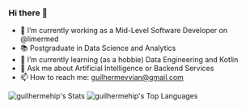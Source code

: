 ### Hi there 👋

<!--
**guilhermehip/guilhermehip** is a ✨ _special_ ✨ repository because its `README.md` (this file) appears on your GitHub profile.

Here are some ideas to get you started:
-->

- 🔭 I’m currently working as a Mid-Level Software Developer on @limermed
- 📚 Postgraduate in Data Science and Analytics
- 🌱 I’m currently learning (as a hobbie) Data Engineering and Kotlin
- 💬 Ask me about Artificial Intelligence or Backend Services
- 📫 How to reach me: guilhermevvian@gmail.com

![guilhermehip's Stats](https://github-readme-stats.vercel.app/api?username=guilhermehip&theme=tokyonight&show_icons=true&hide_border=true&count_private=true)
![guilhermehip's Top Languages](https://github-readme-stats.vercel.app/api/top-langs/?username=guilhermehip&theme=tokyonight&show_icons=true&hide_border=true&layout=compact)

